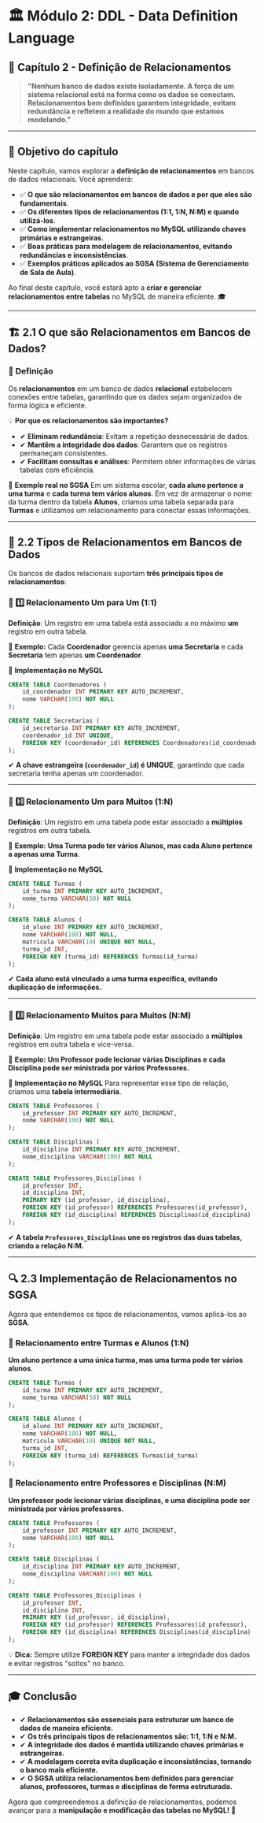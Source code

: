 # 🏛 **Módulo 2: DDL - Data Definition Language**

## 📖 **Capítulo 2 - Definição de Relacionamentos**

> **"Nenhum banco de dados existe isoladamente. A força de um sistema relacional está na forma como os dados se conectam. Relacionamentos bem definidos garantem integridade, evitam redundância e refletem a realidade do mundo que estamos modelando."**

------

## 📌 **Objetivo do capítulo**

Neste capítulo, vamos explorar a **definição de relacionamentos** em bancos de dados relacionais. Você aprenderá:

- ✅ **O que são relacionamentos em bancos de dados e por que eles são fundamentais**.
- ✅ **Os diferentes tipos de relacionamentos (1:1, 1:N, N:M) e quando utilizá-los**.
- ✅ **Como implementar relacionamentos no MySQL utilizando chaves primárias e estrangeiras**.
- ✅ **Boas práticas para modelagem de relacionamentos, evitando redundâncias e inconsistências**.
- ✅ **Exemplos práticos aplicados ao SGSA (Sistema de Gerenciamento de Sala de Aula)**.

Ao final deste capítulo, você estará apto a **criar e gerenciar relacionamentos entre tabelas** no MySQL de maneira eficiente. 🎓

------

## 🏗 **2.1 O que são Relacionamentos em Bancos de Dados?**

### 📌 **Definição**

Os **relacionamentos** em um banco de dados **relacional** estabelecem conexões entre tabelas, garantindo que os dados sejam organizados de forma lógica e eficiente.

💡 **Por que os relacionamentos são importantes?**
- ✔ **Eliminam redundância**: Evitam a repetição desnecessária de dados.
- ✔ **Mantêm a integridade dos dados**: Garantem que os registros permaneçam consistentes.
- ✔ **Facilitam consultas e análises**: Permitem obter informações de várias tabelas com eficiência.

🔎 **Exemplo real no SGSA**
 Em um sistema escolar, **cada aluno pertence a uma turma** e **cada turma tem vários alunos**. Em vez de armazenar o nome da turma dentro da tabela **Alunos**, criamos uma tabela separada para **Turmas** e utilizamos um relacionamento para conectar essas informações.

------

## 🔗 **2.2 Tipos de Relacionamentos em Bancos de Dados**

Os bancos de dados relacionais suportam **três principais tipos de relacionamentos**:

### 📌 **1️⃣ Relacionamento Um para Um (1:1)**

**Definição**: Um registro em uma tabela está associado a no máximo **um** registro em outra tabela.

📢 **Exemplo:** Cada **Coordenador** gerencia apenas **uma Secretaria** e cada **Secretaria** tem apenas **um Coordenador**.

🔎 **Implementação no MySQL**

```sql
CREATE TABLE Coordenadores (
    id_coordenador INT PRIMARY KEY AUTO_INCREMENT,
    nome VARCHAR(100) NOT NULL
);

CREATE TABLE Secretarias (
    id_secretaria INT PRIMARY KEY AUTO_INCREMENT,
    coordenador_id INT UNIQUE,
    FOREIGN KEY (coordenador_id) REFERENCES Coordenadores(id_coordenador)
);
```

✔ **A chave estrangeira (`coordenador_id`) é UNIQUE**, garantindo que cada secretaria tenha apenas um coordenador.

------

### 📌 **2️⃣ Relacionamento Um para Muitos (1:N)**

**Definição**: Um registro em uma tabela pode estar associado a **múltiplos** registros em outra tabela.

📢 **Exemplo:** **Uma Turma pode ter vários Alunos, mas cada Aluno pertence a apenas uma Turma**.

🔎 **Implementação no MySQL**

```sql
CREATE TABLE Turmas (
    id_turma INT PRIMARY KEY AUTO_INCREMENT,
    nome_turma VARCHAR(50) NOT NULL
);

CREATE TABLE Alunos (
    id_aluno INT PRIMARY KEY AUTO_INCREMENT,
    nome VARCHAR(100) NOT NULL,
    matricula VARCHAR(10) UNIQUE NOT NULL,
    turma_id INT,
    FOREIGN KEY (turma_id) REFERENCES Turmas(id_turma)
);
```

✔ **Cada aluno está vinculado a uma turma específica, evitando duplicação de informações.**

------

### 📌 **3️⃣ Relacionamento Muitos para Muitos (N:M)**

**Definição**: Um registro em uma tabela pode estar associado a **múltiplos** registros em outra tabela e vice-versa.

📢 **Exemplo:** **Um Professor pode lecionar várias Disciplinas e cada Disciplina pode ser ministrada por vários Professores.**

🔎 **Implementação no MySQL**
 Para representar esse tipo de relação, criamos uma **tabela intermediária**.

```sql
CREATE TABLE Professores (
    id_professor INT PRIMARY KEY AUTO_INCREMENT,
    nome VARCHAR(100) NOT NULL
);

CREATE TABLE Disciplinas (
    id_disciplina INT PRIMARY KEY AUTO_INCREMENT,
    nome_disciplina VARCHAR(100) NOT NULL
);

CREATE TABLE Professores_Disciplinas (
    id_professor INT,
    id_disciplina INT,
    PRIMARY KEY (id_professor, id_disciplina),
    FOREIGN KEY (id_professor) REFERENCES Professores(id_professor),
    FOREIGN KEY (id_disciplina) REFERENCES Disciplinas(id_disciplina)
);
```

✔ **A tabela `Professores_Disciplinas` une os registros das duas tabelas, criando a relação N:M.**

------

## 🔍 **2.3 Implementação de Relacionamentos no SGSA**

Agora que entendemos os tipos de relacionamentos, vamos aplicá-los ao **SGSA**.

### 📌 **Relacionamento entre Turmas e Alunos (1:N)**

**Um aluno pertence a uma única turma, mas uma turma pode ter vários alunos.**

```sql
CREATE TABLE Turmas (
    id_turma INT PRIMARY KEY AUTO_INCREMENT,
    nome_turma VARCHAR(50) NOT NULL
);

CREATE TABLE Alunos (
    id_aluno INT PRIMARY KEY AUTO_INCREMENT,
    nome VARCHAR(100) NOT NULL,
    matricula VARCHAR(10) UNIQUE NOT NULL,
    turma_id INT,
    FOREIGN KEY (turma_id) REFERENCES Turmas(id_turma)
);
```

### 📌 **Relacionamento entre Professores e Disciplinas (N:M)**

**Um professor pode lecionar várias disciplinas, e uma disciplina pode ser ministrada por vários professores.**

```sql
CREATE TABLE Professores (
    id_professor INT PRIMARY KEY AUTO_INCREMENT,
    nome VARCHAR(100) NOT NULL
);

CREATE TABLE Disciplinas (
    id_disciplina INT PRIMARY KEY AUTO_INCREMENT,
    nome_disciplina VARCHAR(100) NOT NULL
);

CREATE TABLE Professores_Disciplinas (
    id_professor INT,
    id_disciplina INT,
    PRIMARY KEY (id_professor, id_disciplina),
    FOREIGN KEY (id_professor) REFERENCES Professores(id_professor),
    FOREIGN KEY (id_disciplina) REFERENCES Disciplinas(id_disciplina)
);
```

💡 **Dica:** Sempre utilize **FOREIGN KEY** para manter a integridade dos dados e evitar registros "soltos" no banco.

------

## 🎓 **Conclusão**

- ✔ **Relacionamentos são essenciais para estruturar um banco de dados de maneira eficiente.**
- ✔ **Os três principais tipos de relacionamentos são: 1:1, 1:N e N:M.**
- ✔ **A integridade dos dados é mantida utilizando chaves primárias e estrangeiras.**
- ✔ **A modelagem correta evita duplicação e inconsistências, tornando o banco mais eficiente.**
- ✔ **O SGSA utiliza relacionamentos bem definidos para gerenciar alunos, professores, turmas e disciplinas de forma estruturada.**

Agora que compreendemos a definição de relacionamentos, podemos avançar para a **manipulação e modificação das tabelas no MySQL!** 🚀
